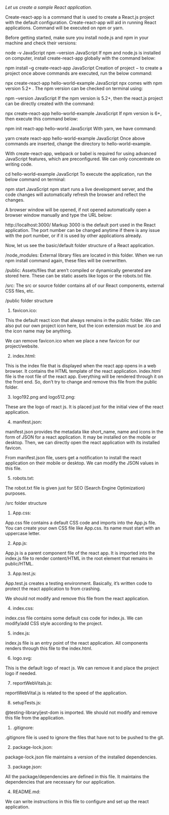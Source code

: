 _Let us create a sample React application._

Create-react-app is a command that is used to create a React.js project with the default configuration. Create-react-app will aid in running React applications. Command will be executed on npm or yarn.

Before getting started, make sure you install node.js and npm in your machine and check their versions:

node -v
JavaScript
npm –version
JavaScript
If npm and node.js is installed on computer, install create-react-app globally with the command below:

npm install –g create-react-app
JavaScript
Creation of project − to create a project once above commands are executed, run the below command:

npx create-react-app hello-world-example
JavaScript
npx comes with npm version 5.2+ . The npm version can be checked on terminal using:

npm –version
JavaScript
If the npm version is 5.2+, then the react.js project can be directly created with the command:

npx create-react-app hello-world-example
JavaScript
If npm version is 6+, then execute this command below:

npm init react-app hello-world
JavaScript
With yarn, we have command:

yarn create react-app hello-world-example
JavaScript
Once above commands are inserted, change the directory to hello-world-example.

With create-react-app, webpack or babel is required for using advanced JavaScript features, which are preconfigured. We can only concentrate on writing code.

cd hello-world-example
JavaScript
To execute the application, run the below command on terminal:

npm start
JavaScript
npm start runs a live development server, and the code changes will automatically refresh the browser and reflect the changes.

A browser window will be opened, if not opened automatically open a browser window manually and type the URL below:

http://localhost:3000/
Markup
3000 is the default port used in the React application. The port number can be changed anytime if there is any issue with the port number, or if it is used by other applications already.

Now, let us see the basic/default folder structure of a React application.

/node_modules: External library files are located in this folder. When we run npm install command again, these files will be overwritten.

/public: Assets/files that aren’t compiled or dynamically generated are stored here. These can be static assets like logos or the robots.txt file.

/src: The src or source folder contains all of our React components, external CSS files, etc.

/public folder structure

1. favicon.ico:

This the default react icon that always remains in the public folder. We can also put our own project icon here, but the icon extension must be .ico and the icon name may be anything.

We can remove favicon.ico when we place a new favicon for our project/website.

2. index.html:

This is the index file that is displayed when the react app opens in a web browser. It contains the HTML template of the react application. index.html file is the root file of the react app. Everything will be rendered through it on the front end. So, don’t try to change and remove this file from the public folder.

3. logo192.png and logo512.png:

These are the logo of react js. It is placed just for the initial view of the react application.

4. manifest.json:

manifest.json provides the metadata like short_name, name and icons in the form of JSON for a react application. It may be installed on the mobile or desktop. Then, we can directly open the react application with its installed favicon.

From manifest.json file, users get a notification to install the react application on their mobile or desktop. We can modify the JSON values in this file.

5. robots.txt:

The robot.txt file is given just for SEO (Search Engine Optimization) purposes.

/src folder structure

1. App.css:

App.css file contains a default CSS code and imports into the App.js file. You can create your own CSS file like App.css. Its name must start with an uppercase letter.

2. App.js:

App.js is a parent component file of the react app. It is imported into the index.js file to render content/HTML in the root element that remains in public/HTML.

3. App.test.js:

App.test.js creates a testing environment. Basically, it’s written code to protect the react application to from crashing.

We should not modify and remove this file from the react application.

4. index.css:

index.css file contains some default css code for index.js. We can modify/add CSS style according to the project.

5. index.js:

index.js file is an entry point of the react application. All components renders through this file to the index.html.

6. logo.svg:

This is the default logo of react js. We can remove it and place the project logo if needed.

7. reportWebVitals.js:

reportWebVital.js is related to the speed of the application.

8. setupTests.js:

@testing-library/jest-dom is imported. We should not modify and remove this file from the application.

1. .gitignore:

.gitignore file is used to ignore the files that have not to be pushed to the git.

2. package-lock.json:

package-lock.json file maintains a version of the installed dependencies.

3. package.json:

All the package/dependencies are defined in this file. It maintains the dependencies that are necessary for our application.

4. README.md:

We can write instructions in this file to configure and set up the react application.
